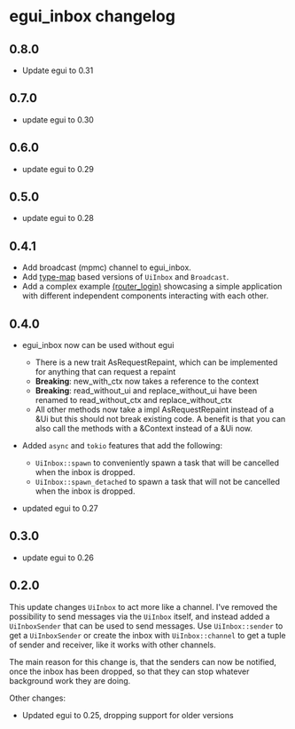 # egui_inbox changelog

## 0.8.0

- Update egui to 0.31

## 0.7.0

- update egui to 0.30

## 0.6.0

- update egui to 0.29

## 0.5.0

- update egui to 0.28

## 0.4.1

- Add broadcast (mpmc) channel to egui_inbox.
- Add [type-map](https://crates.io/crates/type-map) based versions of `UiInbox` and `Broadcast`.
- Add a complex example [(router_login)](./examples/router_login.rs) showcasing a simple application with different
  independent components interacting with each
  other.

## 0.4.0

- egui_inbox now can be used without egui
    - There is a new trait AsRequestRepaint, which can be implemented for anything that can request a repaint
    - **Breaking**: new_with_ctx now takes a reference to the context
    - **Breaking**: read_without_ui and replace_without_ui have been renamed to read_without_ctx and replace_without_ctx
    - All other methods now take a impl AsRequestRepaint instead of a &Ui
      but this should not break existing code. A benefit is that you can also
      call the methods with a &Context instead of a &Ui now.

- Added `async` and `tokio` features that add the following:
    - `UiInbox::spawn` to conveniently spawn a task that will be cancelled when the inbox is dropped.
    - `UiInbox::spawn_detached` to spawn a task that will not be cancelled when the inbox is dropped.
- updated egui to 0.27

## 0.3.0

- update egui to 0.26

## 0.2.0

This update changes `UiInbox` to act more like a channel. I've removed the possibility to
send messages via the `UiInbox` itself, and instead added a `UiInboxSender` that can be used to send messages.
Use `UiInbox::sender` to get a `UiInboxSender` or create the inbox with `UiInbox::channel` to get a tuple of
sender and receiver, like it works with other channels.

The main reason for this change is, that the senders can now be notified, once the inbox has been dropped,
so that they can stop whatever background work they are doing.

Other changes:

- Updated egui to 0.25, dropping support for older versions

